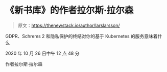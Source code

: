 # 《新书库》的作者拉尔斯·拉尔森

> 原文：<https://thenewstack.io/author/larslarsson/>

GDPR、Schrems 2 和隐私保护的终结对你的基于 Kubernetes 的服务意味着什么

2020 年 10 月 26 日中午 12 点 48 分

作者拉尔斯·拉尔森